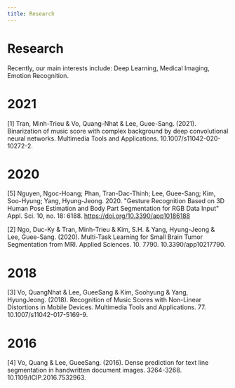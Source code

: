 ```yaml
---
title: Research
---
```



# <i class="fas fa-microscope"></i>Research

Recently, our main interests include: Deep Learning, Medical Imaging, Emotion Recognition.

# 2021
[1] Tran, Minh-Trieu & Vo, Quang-Nhat & Lee, Guee-Sang. (2021). Binarization of music score with complex background by deep convolutional neural networks. Multimedia Tools and Applications. 10.1007/s11042-020-10272-2. 

# 2020
[5] Nguyen, Ngoc-Hoang; Phan, Tran-Dac-Thinh; Lee, Guee-Sang; Kim, Soo-Hyung; Yang, Hyung-Jeong. 2020. "Gesture Recognition Based on 3D Human Pose Estimation and Body Part Segmentation for RGB Data Input" Appl. Sci. 10, no. 18: 6188. https://doi.org/10.3390/app10186188

[2] Ngo, Duc-Ky & Tran, Minh-Trieu & Kim, S.H. & Yang, Hyung-Jeong & Lee, Guee-Sang. (2020). Multi-Task Learning for Small Brain Tumor Segmentation from MRI. Applied Sciences. 10. 7790. 10.3390/app10217790. 

# 2018
[3] Vo, QuangNhat & Lee, GueeSang & Kim, Soohyung & Yang, HyungJeong. (2018). Recognition of Music Scores with Non-Linear Distortions in Mobile Devices. Multimedia Tools and Applications. 77. 10.1007/s11042-017-5169-9. 

# 2016
[4] Vo, Quang & Lee, GueeSang. (2016). Dense prediction for text line segmentation in handwritten document images. 3264-3268. 10.1109/ICIP.2016.7532963. 

